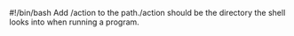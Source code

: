 #!/bin/bash
Add /action to the path./action should be the directory the shell looks into when running a program.
